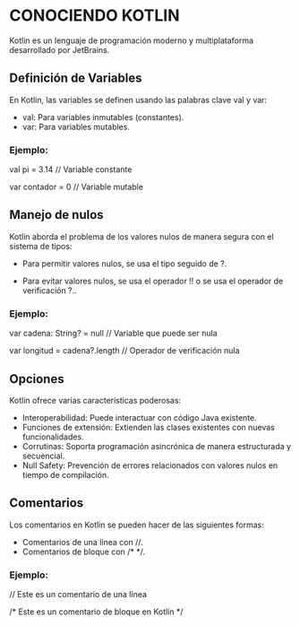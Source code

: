
# CONOCIENDO KOTLIN

Kotlin es un lenguaje de programación moderno y multiplataforma desarrollado por JetBrains.


## Definición de Variables

En Kotlin, las variables se definen usando las palabras clave val y var:

 - val: Para variables inmutables (constantes).
 - var: Para variables mutables.

 ### Ejemplo:

val pi = 3.14 // Variable constante

var contador = 0 // Variable mutable

## Manejo de nulos

Kotlin aborda el problema de los valores nulos de manera segura con el sistema de tipos:
- Para permitir valores nulos, se usa el tipo seguido de ?.

- Para evitar valores nulos, se usa el operador !! o se usa el operador de verificación ?..

### Ejemplo:

var cadena: String? = null // Variable que puede ser nula

var longitud = cadena?.length // Operador de verificación nula

## Opciones
Kotlin ofrece varias características poderosas:

- Interoperabilidad: Puede interactuar con código Java existente.
- Funciones de extensión: Extienden las clases existentes con nuevas funcionalidades.
- Corrutinas: Soporta programación asincrónica de manera estructurada y secuencial.
- Null Safety: Prevención de errores relacionados con valores nulos en tiempo de compilación.

## Comentarios
Los comentarios en Kotlin se pueden hacer de las siguientes formas:

- Comentarios de una línea con //.
- Comentarios de bloque con /* */.

### Ejemplo:
// Este es un comentario de una línea

/*
   Este es un comentario
   de bloque en Kotlin
*/
